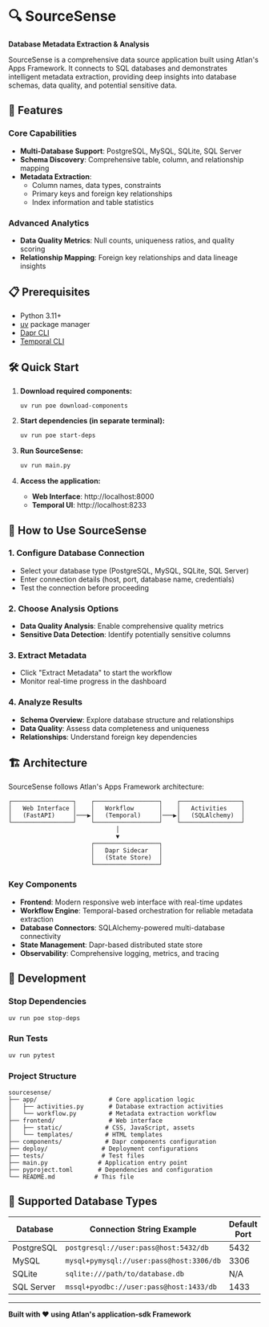 # 🔍 SourceSense

**Database Metadata Extraction & Analysis**

SourceSense is a comprehensive data source application built using Atlan's Apps Framework. It connects to SQL databases and demonstrates intelligent metadata extraction, providing deep insights into database schemas, data quality, and potential sensitive data.


## 🚀 Features

### Core Capabilities
- **Multi-Database Support**: PostgreSQL, MySQL, SQLite, SQL Server
- **Schema Discovery**: Comprehensive table, column, and relationship mapping
- **Metadata Extraction**: 
  - Column names, data types, constraints
  - Primary keys and foreign key relationships
  - Index information and table statistics

### Advanced Analytics
- **Data Quality Metrics**: Null counts, uniqueness ratios, and quality scoring
- **Relationship Mapping**: Foreign key relationships and data lineage insights

## 📋 Prerequisites

- Python 3.11+
- [uv](https://docs.astral.sh/uv/) package manager
- [Dapr CLI](https://docs.dapr.io/getting-started/install-dapr-cli/)
- [Temporal CLI](https://docs.temporal.io/cli)

## 🛠️ Quick Start

1. **Download required components:**
   ```bash
   uv run poe download-components
   ```

2. **Start dependencies (in separate terminal):**
   ```bash
   uv run poe start-deps
   ```

3. **Run SourceSense:**
   ```bash
   uv run main.py
   ```

4. **Access the application:**
   - **Web Interface**: http://localhost:8000
   - **Temporal UI**: http://localhost:8233

## 🎯 How to Use SourceSense

### 1. Configure Database Connection
- Select your database type (PostgreSQL, MySQL, SQLite, SQL Server)
- Enter connection details (host, port, database name, credentials)
- Test the connection before proceeding

### 2. Choose Analysis Options
- **Data Quality Analysis**: Enable comprehensive quality metrics
- **Sensitive Data Detection**: Identify potentially sensitive columns

### 3. Extract Metadata
- Click "Extract Metadata" to start the workflow
- Monitor real-time progress in the dashboard

### 4. Analyze Results
- **Schema Overview**: Explore database structure and relationships
- **Data Quality**: Assess data completeness and uniqueness
- **Relationships**: Understand foreign key dependencies

## 🏗️ Architecture

SourceSense follows Atlan's Apps Framework architecture:

```
┌─────────────────┐    ┌──────────────────┐    ┌─────────────────┐
│   Web Interface │    │   Workflow       │    │   Activities    │
│   (FastAPI)     │───▶│   (Temporal)     │───▶│   (SQLAlchemy)  │
└─────────────────┘    └──────────────────┘    └─────────────────┘
                              │
                              ▼
                       ┌──────────────────┐
                       │   Dapr Sidecar   │
                       │   (State Store)  │
                       └──────────────────┘
```

### Key Components
- **Frontend**: Modern responsive web interface with real-time updates
- **Workflow Engine**: Temporal-based orchestration for reliable metadata extraction
- **Database Connectors**: SQLAlchemy-powered multi-database connectivity
- **State Management**: Dapr-based distributed state store
- **Observability**: Comprehensive logging, metrics, and tracing

## 🔧 Development

### Stop Dependencies
```bash
uv run poe stop-deps
```

### Run Tests
```bash
uv run pytest
```

### Project Structure
```
sourcesense/
├── app/                    # Core application logic
│   ├── activities.py       # Database extraction activities
│   └── workflow.py         # Metadata extraction workflow
├── frontend/               # Web interface
│   ├── static/            # CSS, JavaScript, assets
│   └── templates/         # HTML templates
├── components/            # Dapr components configuration
├── deploy/               # Deployment configurations
├── tests/                # Test files
├── main.py              # Application entry point
├── pyproject.toml       # Dependencies and configuration
└── README.md           # This file
```

## 🎨 Supported Database Types

| Database | Connection String Example | Default Port |
|----------|---------------------------|--------------|
| PostgreSQL | `postgresql://user:pass@host:5432/db` | 5432 |
| MySQL | `mysql+pymysql://user:pass@host:3306/db` | 3306 |
| SQLite | `sqlite:///path/to/database.db` | N/A |
| SQL Server | `mssql+pyodbc://user:pass@host:1433/db` | 1433 |

---

**Built with ❤️ using Atlan's application-sdk Framework**
